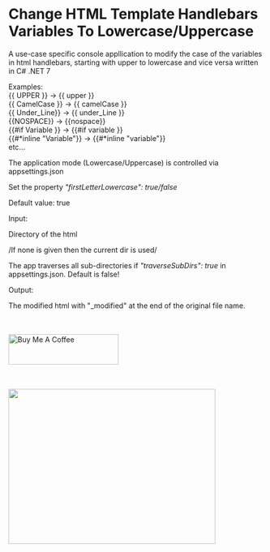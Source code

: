 # Change HTML Template Handlebars Variables To Lowercase/Uppercase
A use-case specific console appllication to modify the case of the variables in html handlebars, starting with upper to lowercase and vice versa written in C# .NET 7

Examples: <br />
{{ UPPER }} -> {{ upper }}<br />
{{ CamelCase }} -> {{ camelCase }}<br />
{{ Under_Line}} -> {{ under_Line }}<br />
{{NOSPACE}} -> {{nospace}}<br />
{{#if Variable }} -> {{#if variable }}<br />
{{#*inline "Variable"}} -> {{#*inline "variable"}}<br />
etc...<br />

The application mode (Lowercase/Uppercase) is controlled via appsettings.json

Set the property <i>"firstLetterLowercase": true/false</i>

Default value: true

Input:

Directory of the html

/If none is given then the current dir is used/

The app traverses all sub-directories if <i>"traverseSubDirs": true</i> in appsettings.json. Default is false!

Output:

The modified html with "_modified" at the end of the original file name.

<br /><br />
<a href="https://www.buymeacoffee.com/5hwn5ffjzsl" target="_blank"><img src="https://cdn.buymeacoffee.com/buttons/v2/default-yellow.png" alt="Buy Me A Coffee" style="height: 60px !important;width: 217px !important;" ></a>

<br /><br />
<img src="https://media.npr.org/assets/img/2023/05/26/honest-work-meme-cb0f0fb2227fb84b77b3c9a851ac09b095ab74d8-s1100-c50.jpg" 
     width="408" 
     height="306" />

